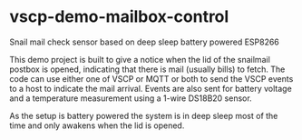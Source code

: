 # vscp-demo-mailbox-control
Snail mail check sensor based on deep sleep battery powered ESP8266

This demo project is built to give a notice when the lid of the snailmail postbox is opened, indicating that there is mail (usually bills) to fetch. The code can use either one of VSCP or MQTT or both to send the VSCP events to a host to indicate the mail arrival. Events are also sent for battery voltage and a temperature measurement using a 1-wire DS18B20 sensor.

As the setup is battery powered the system is in deep sleep most of the time and only awakens when the lid is opened.

